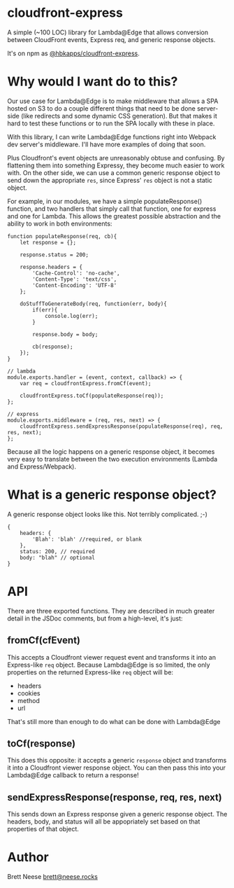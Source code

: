 # cloudfront-express

A simple (~100 LOC) library for Lambda@Edge that allows conversion between CloudFront events, Express req, and generic response objects.

It's on npm as [@hbkapps/cloudfront-express](https://www.npmjs.com/package/cloudfront-express).

# Why would I want do to this?

Our use case for Lambda@Edge is to make middleware that allows a SPA hosted on S3 to do a couple different things that need to be done server-side (like redirects and some dynamic CSS generation). But that makes it hard to test these functions or to run the SPA locally with these in place. 

With this library, I can write Lambda@Edge functions right into Webpack dev server's middleware. I'll have more examples of doing that soon. 

Plus Cloudfront's event objects are unreasonably obtuse and confusing. By flattening them into something Expressy, they become much easier to work with. On the other side, we can use a common generic response object to send down the appropriate `res`, since Express' `res` object is not a static object. 

For example, in our modules, we have a simple populateResponse() function, and two handlers that simply call that function, one for express and one for Lambda. This allows the greatest possible abstraction and the ability to work in both environments:

```
function populateResponse(req, cb){
	let response = {};

	response.status = 200;

	response.headers = {
		'Cache-Control': 'no-cache',
		'Content-Type': 'text/css',
		'Content-Encoding': 'UTF-8'
	};

	doStuffToGenerateBody(req, function(err, body){
		if(err){
			console.log(err);
		}

		response.body = body;

		cb(response);
	});
}

// lambda
module.exports.handler = (event, context, callback) => {
	var req = cloudfrontExpress.fromCf(event);

	cloudfrontExpress.toCf(populateResponse(req));
};

// express
module.exports.middleware = (req, res, next) => {
	cloudfrontExpress.sendExpressResponse(populateResponse(req), req, res, next);
};

```

Because all the logic happens on a generic response object, it becomes very easy to translate between the two execution environments (Lambda and Express/Webpack).

# What is a generic response object?

A generic response object looks like this. Not terribly complicated. ;-)

```
{
    headers: {
        'Blah': 'blah' //required, or blank
    },
    status: 200, // required
    body: "blah" // optional
}

```

# API 

There are three exported functions. They are described in much greater detail in the JSDoc comments, but from a high-level, it's just:

## fromCf(cfEvent)

This accepts a Cloudfront viewer request event and transforms it into an Express-like `req` object. Because Lambda@Edge is so limited, the only properties on the returned Express-like `req` object will be:

- headers
- cookies
- method
- url

That's still more than enough to do what can be done with Lambda@Edge

## toCf(response)

This does this opposite: it accepts a generic `response` object and transforms it into a Cloudfront viewer response object. You can then pass this into your Lambda@Edge callback to return a response! 

## sendExpressResponse(response, req, res, next)

This sends down an Express response given a generic response object. The headers, body, and status will all be appopriately set based on that properties of that object. 

# Author 
Brett Neese <brett@neese.rocks>